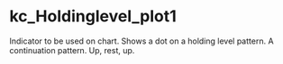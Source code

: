 # kc_Holdinglevel_plot1

Indicator to be used on chart. Shows a dot on a holding level pattern. A continuation pattern. Up, rest, up.
